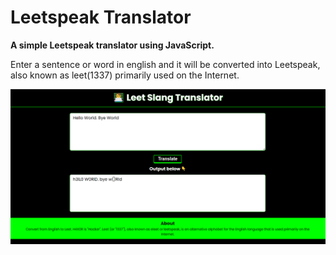 # Leetspeak Translator
**A simple Leetspeak translator using JavaScript.**

Enter a sentence or word in english and it will be converted into Leetspeak, also known as leet(1337) primarily used on the Internet.

![website](./Images/leetspeak.png)

